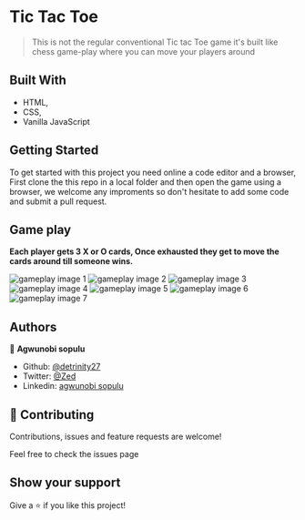 # Tic Tac Toe

> This is not the regular conventional Tic tac Toe game it's built like chess game-play where you can move your players around

## Built With

- HTML,
- CSS,
- Vanilla JavaScript

## Getting Started

To get started with this project you need online a code editor and a browser, First clone the this repo in a local folder and then open the game using a browser, we welcome any improments so don't hesitate to add some code and submit a pull request.


## Game play

**Each player gets 3 X or O cards, Once exhausted they get to move the cards around till someone wins.**

![gameplay image 1](https://github.com/detrinity27/tic-tac-toe/blob/main/assets/images/img1.png)
![gameplay image 2](https://github.com/detrinity27/tic-tac-toe/blob/main/assets/images/img2.png)
![gameplay image 3](https://github.com/detrinity27/tic-tac-toe/blob/main/assets/images/img3.png)
![gameplay image 4](https://github.com/detrinity27/tic-tac-toe/blob/main/assets/images/img4.png)
![gameplay image 5](https://github.com/detrinity27/tic-tac-toe/blob/main/assets/images/img5.png)
![gameplay image 6](https://github.com/detrinity27/tic-tac-toe/blob/main/assets/images/img6.png)
![gameplay image 7](https://github.com/detrinity27/tic-tac-toe/blob/main/assets/images/img7.png)

## Authors

👤 **Agwunobi sopulu**

- Github: [@detrinity27](https://github.com/detrinity27)
- Twitter: [@Zed](https://twitter.com/SO_NWA)
- Linkedin: [agwunobi sopulu](https://www.linkedin.com/in/agwunobi-sopulu-691875216)

## 🤝 Contributing

Contributions, issues and feature requests are welcome!

Feel free to check the issues page

## Show your support

Give a ⭐️ if you like this project!
